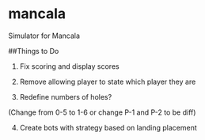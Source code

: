 # mancala
Simulator for Mancala

##Things to Do
1) Fix scoring and display scores

2) Remove allowing player to state which player they are

3) Redefine numbers of holes?

(Change from 0-5 to 1-6 or change P-1 and P-2 to be diff)

4) Create bots with strategy based on landing placement
